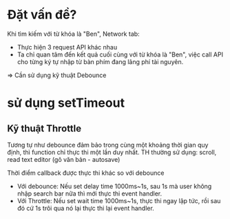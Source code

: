 # Đặt vấn đề?
Khi tìm kiếm với từ khóa là "Ben", Network tab:
- Thực hiện 3 request API khác nhau
- Ta chỉ quan tâm đến kết quả cuối cùng với từ khóa là "Ben", việc call API cho từng ký tự nhập từ bàn phím đang lãng phí tài nguyên.

=> Cần sử dụng kỹ thuật Debounce 
# sử dụng setTimeout



## Kỹ thuật Throttle
Tương tự như debounce đảm bảo trong cùng một khoảng thời gian quy định, thì function chỉ thực thi một lần duy nhất.
TH thường sử dụng: scroll, read text editor (gõ văn bản - autosave)

Thời điểm callback được thực thi khác so với debounce 
- Với debounce: Nếu set delay time 1000ms~1s, sau 1s mà user không nhập search bar nữa thì mới thực thi event handler.
- Với Throttle: Nếu set wait time 1000ms~1s, thực thi ngay lập tức, rồi sau đó cứ 1s trôi qua nó lại thực thi lại event handler.